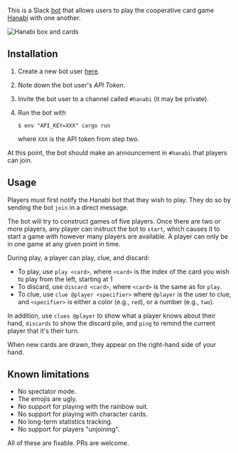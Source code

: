 This is a Slack [bot](https://api.slack.com/bot-users) that allows users
to play the cooperative card game
[Hanabi](https://en.wikipedia.org/wiki/Hanabi_(card_game)) with one
another.

![Hanabi box and cards](https://cf.geekdo-images.com/images/pic1600613_lg.jpg)

## Installation

 1. Create a new bot user [here](https://my.slack.com/services/new/bot).
 2. Note down the bot user's *API Token*.
 3. Invite the bot user to a channel called `#hanabi` (it may be
    private).
 4. Run the bot with
    
    ```console
    $ env "API_KEY=XXX" cargo run
    ```

    where `XXX` is the API token from step two.

At this point, the bot should make an announcement in `#hanabi` that
players can join.

## Usage

Players must first notify the Hanabi bot that they wish to play. They do
so by sending the bot `join` in a direct message.

The bot will try to construct games of five players. Once there are two
or more players, any player can instruct the bot to `start`, which
causes it to start a game with however many players are available.
A player can only be in one game at any given point in time.

During play, a player can play, clue, and discard:

 - To play, use `play <card>`, where `<card>` is the index of the card
   you wish to play from the left, starting at 1
 - To discard, use `discard <card>`, where `<card>` is the same as for
   `play`.
 - To clue, use `clue @player <specifier>` where `@player` is the user
   to clue, and `<specifier>` is either a color (e.g., `red`), or a
   number (e.g., `two`).

In addition, use `clues @player` to show what a player knows about their
hand, `discards` to show the discard pile, and `ping` to remind the
current player that it's their turn.

When new cards are drawn, they appear on the right-hand side of your
hand.

## Known limitations

 - No spectator mode.
 - The emojis are ugly.
 - No support for playing with the rainbow suit.
 - No support for playing with character cards.
 - No long-term statistics tracking.
 - No support for players "unjoining".

All of these are fixable. PRs are welcome.
